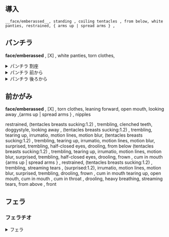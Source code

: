 


## 導入
```
__face/emberassed__, standing , coiling tentacles , from below, white panties, restrained, { arms up | spread arms } , 
```

## パンチラ

<!-- ```
__face/emberassed__, from below, restrained, { arms up | spread arms } , knees together feet apart, 
from below , from below, restrained, { arms up | spread arms } , m legs , from below , pussy juice, nose blush
tearing up , open mouth , heavy breathing, emberrassed , cleanched teeth , coiling tentacles , from below, restrained, { arms up | spread arms } , legs up , from ,below , pussy juice, nose blush, (crotch rub:1.2) 
from below, white panties, restrained, { arms up | spread arms } , legs up , from below , pussy juice, nose blush, crotch rub , female ejaculation, open mouth , heavy breathing, emberrassed , (ecstasy , trembling:1.3)
``` -->

__face/emberassed__ , [X] , white panties, torn clothes, 
<details><summary>パンチラ 割座</summary>
wariza , covering breasts, looking away , from below, 
nipples , wariza , looking away , from below, { spread arms | arms up } , restrained, 
nipples , legs up , surprised, shouting , looking away , from below, { spread arms | arms up } , restrained, 
nipples , legs up , spread legs , tearing up, pussy juice , looking away , from below, { spread arms | arms up } , restrained, heavy breathing, half-closed eyes , drooling, crotch rub, 
</details>


<details><summary>パンチラ 前から</summary>

```
from below , on ground, sitting , knees together feet apart, legs wrap tearing up, arms up , 
surprised , sobbing , tearing up , from below , on ground, sitting , legs wrap arms up , restrained , streaming tears, spread legs , clenched teeth, 
sobbing , tearing up , from below , on ground, sitting , legs wrap arms up , restrained , tearing up, streaming tears, clenched teeth, frown , spread legs , legs up
from below , close-up crotch , on ground, sitting , legs wrap arms up , restrained , tearing up, spread legs , legs up , pussy juice , crotch rub , motion lines, motion blur, ( trembling, ecstasy:1.3), heavy breathing, (trembling:1.2),
from below , close-up crotch , on ground, sitting , legs wrap arms up , restrained , tearing up, spread legs , legs up , pussy juice , crotch rub , motion lines, motion blur, ( trembling, ecstasy:1.3), heavy breathing, (trembling:1.2),half-clossed eyes , (japanse sound effect , japanese speech bubble:1.3) 
from below , close-up crotch , on ground, sitting , legs wrap restrained, tearing up, covering crotch , pussy juice, embarrassed, nose blush, ( trembling, ecstasy:1.3), pussy juice , drooling , half-closed eyes
```
</details>

<details><summary>パンチラ 後ろから</summary>
all fours, doggystyle, (from behind , ass:1.2) , from below, looking at viewer , 
all fours, doggystyle, (from behind , ass:1.2) , from below, looking at viewer , arms up 
 restrained, (from behind , ass:1.2) , from below, looking at viewer , arms up , restrained, pussy juice, 
 restrained, (from behind , ass:1.2) , from below, looking at viewer , arms up , restrained, pussy juice, sspread pussy , panties aside 
</details>



## 前かがみ

__face/emberassed__ , [X] , torn clothes, leaning forward, open mouth, looking away ,{arms up | spread arms } , nipples


restrained, 
(tentacles breasts sucking:1.2)  , trembling, clenched teeth, doggystyle, 
looking away , (tentacles breasts sucking:1.2) , trembling, tearing up,  irrumatio, motion lines,  motion blur, 
(tentacles breasts sucking:1.2) , trembling, tearing up,  irrumatio, motion lines,  motion blur,  surprised,  trembling,  half-closed eyes,  drooling,  from below 
(tentacles breasts sucking:1.2) , trembling, tearing up,  irrumatio, motion lines,  motion blur,  surprised,  trembling,  half-closed eyes,  drooling,  frown , cum in mouth 
{arms up | spread arms } , restrained,   (tentacles breasts sucking:1.2) , trembling, streaming tears , (surprised:1.2),   irrumatio, motion lines,  motion blur, surprised,  trembling,  drooling,  frown , cum in mouth 
tearing up,  open mouth,  cum in mouth ,  cum in throat , drooling,  heavy breathing,  streaming tears,  from above , front 

## フェラ


### フェラチオ

<details><summary>フェラ</summary>
torn clothes, nipples, [X]

```
looking away , wariza , heavy breathing, arms up , clenched teeth, trembling, heavy breathing, tearing up, 
looking away , wariza , heavy breathing, arms up , trembling, heavy breathing, tearing up, irrumatio, deepthroat, surprised,
looking away , wariza , heavy breathing, arms up , trembling, heavy breathing, tearing up, irrumatio, deepthroat, surprised, breast sucking, trembling, motion lines, motion blur, (japanese sound effects:1.2)
looking away , wariza , heavy breathing, arms up , trembling, heavy breathing, tearing up, irrumatio, deepthroat, surprised, breast sucking, trembling, motion lines, motion blur, (japanese sound effects:1.2), streaming tears, cum in mouth , milking tentacles, (trembling:1.3), 
looking at viewer, crying , sobbing, cum in mouth , open mouth, wariza , heavy breathing, arms up , trembling, tearing up, streaming tears, cum in mouth , (trembling:1.3), 
```　
</details>

### クパァ

torn clothes, nipples, [X] , white panties , { sitting | lying } 

```
spread arms , restrained, from below, clenched teeth, knees together feet apart, 
spread arms , restrained, from below, clenched teeth, m legs,
spread arms , restrained, from below, clenched teeth, panties aside, spread pussy , surprised, streaming tears, pussy juice, nose blush, (closed eyes:1.2), 
spread arms , restrained, from below, open mouth, panties aside, surprised, streaming tears, pussy juice, nose blush, streaming tears, sobbing , (imminent penetration:1.2), 
spread arms , restrained, from below, clenched teeth, panties aside, spread pussy , surprised, streaming tears, pussy juice, nose blush, streaming tears, sobbing , deep penetration, ( ecstasy, surprised, trembling:1.3), cross-section, 
spread arms , restrained, from below, open mouth , panties aside, surprised, streaming tears, pussy juice, nose blush, streaming tears, sobbing , deep penetration, ( ecstasy, surprised, trembling:1.3) , (japanese speech bubble, japanese sound effect:1.4) 
spread arms , restrained, from below, open mouth, panties aside, streaming tears, pussy juice, nose blush, streaming tears, sobbing , deep penetration, ( ecstasy, trembling:1.3), cross-section, motion lines, motion blur, ( drooling, ecstasy), (japanese speech bubble, japanese sound effect:1.4) 
```


## 挿入

torn clothes, nipples, restrained, open mouth,
__face/emberassed__, female orgasm, ecstasy, heavy breathing, half-closed eyes , drooling , __tentacle/10_sex_horizon__


<!-- torn clothes, nipples, 
{ 1.2::__face/emberassed__ | half-closed eyes , heavy breathing, open mouth } { 0.5::cross-section | sweat } , { sweat | __tentacle/92_bukkake__ | __tentacle/96_bukkake__ } , { __tentacle/90_base__ | __tentacle/10_sex_horizon__ | __tentacle/11_sex_vertical__ | tentacles sex } , { arms up | spread arms | sweat } , restrained, motion lines, motion blur, from below, close-up pussy, 
 { 0.8::sweat | 1.2::nipples | tentacles breast sucking | tentacles milking tentacles } , { sweat | comic, multiple view, frame , text , speech bubble, focus line, vibrating line, comic expression } , trembling, female orgasm -->

{ 1.2::__face/emberassed__ | half-closed eyes , heavy breathing, open mouth } { 0.5::cross-section | sweat } , heavy breathing,  trembling,  { __tentacle/90_base__ | __tentacle/10_sex_horizon__ | tentacles sex } , { arms up | spread arms | sweat } , restrained, motion lines, motion blur, from below, close-up pussy,  large insertion , { sweat | (multiple views:1.1) } ,  tearing up ,  pussy juice,  
 { 0.8::sweat | 1.2::nipples | tentacles breast sucking | tentacles milking tentacles } , 

```トロ顔
,(heavy breathing, female orgasm, trembling, ecstasy:1.3), (large insertion:1.2)
```

## メス堕ち

heart-shaped pupils,  pink eyes,  { 1.2::__face/mesu__  | half-closed eyes , heavy breathing, open mouth } { 0.5::cross-section | sweat } , heavy breathing,  trembling,  { __tentacle/21_female_advantage__ | __tentacle/10_sex_horizon__ | | tentacles sex } , motion lines, motion blur, from below, close-up pussy,  (large insertion:1.1) , { sweat | (multiple views:1.1) } ,  pussy juice,  
 { 0.8::sweat | 1.2::nipples | tentacles breast sucking | tentacles milking tentacles } ,

## 快楽
heart-shaped pupils,  pink eyes,  __tentacle/96_bukkake__ ,   { 1.2::__face/mesu__  | half-closed eyes , heavy breathing, open mouth } { 0.5::cross-section | sweat } , heavy breathing,  trembling,  { __tentacle/21_female_advantage__ | __tentacle/10_sex_horizon__ |  __tentacle/21_female_vertical__  } , motion lines, motion blur,  close-up pussy,  (large insertion:1.1) , { sweat | (multiple views:1.1) } ,  pussy juice,  { sweat | comic, multiple view, frame , text , speech bubble, focus line, vibrating line, comic expression } , trembling, female orgasm


## アヘ顔

heart-shaped pupils,  pink eyes,  { 1.2::__face/mesu__  | 2::ahegao,  orgasm } , bukkake,  
{ __tentacle/21_female_advantage__ | __tentacle/22_female_horizon__ | __tentacle/21_female_vertical__ } , __tentacle/96_bukkake__ ,  (cum on hair,  cum on body,  facial:1.1) , { 0.5::cross-section | sweat } , heavy breathing,  trembling, , motion lines, motion blur, from below, close-up pussy,  (large insertion:1.2) , double penetration , { sweat | (multiple views:1.1) } ,  pussy juice,  
 { 0.8::sweat | 1.2::nipples | tentacles breast sucking | tentacles milking tentacles } ,

## レイプ目

empty eyes, expressionless,  streaming tears,  open mouth, drooling,  orgasm,  (ecstasy:1.3),  bukkake,  


## オプション系

### 騎乗位

heart-shaped pupils,  pink eyes,  __tentacle/96_bukkake__ ,   { 1.2::__face/mesu__  | half-closed eyes , heavy breathing, open mouth } , motion lines, motion blur,  close-up pussy,  (large insertion:1.1) ,  cowgirl position,  { squatting |  straddling |  leaning forward } ,  { sweat |  tweaking own nipple | cross-section,  } , 

### レイプ

heart-shaped pupils,  pink eyes,  { 1.2::__face/mesu__  | 2::ahegao,  orgasm } , bukkake,  __tentacle/96_bukkake__ ,  (cum on hair,  cum on body,  facial:1.1) , { 0.5::cross-section | sweat } , heavy breathing, { missionary,  leaning forward , cross-section | wariza |  lying , on ground , m legs , from below } ,  tentacles handjob , gangbang,  tentacles handjob,  tentacles irrumatio,  cross-section, cum ejaculation, 


### ラスト

- くぱぁ
```
empty eyes, expressionless,  streaming tears,  open mouth, drooling,  orgasm,  (ecstasy:1.3),  bukkake,  
lying , on ground, m legs,  spread pussy,  female ejaculation,  trembling,  heavy breathing,  from below,  cum drip , after vaginal,  after gangbang,  cumdrip,  cum explosion, 
```

- 仰向け
```
lying , on back ,  on ground,  trembling,  heavy breathing,  from below,  cum drip , after vaginal,  cumdrip,  cum explosion, 
```

```腹ボテ
lying , on back  ,  trembling,  heavy breathing,  from below,  cum drip , after vaginal,  cumdrip,  cum explosion,  pregnant woman, spread legs,  spread pussy, 
```